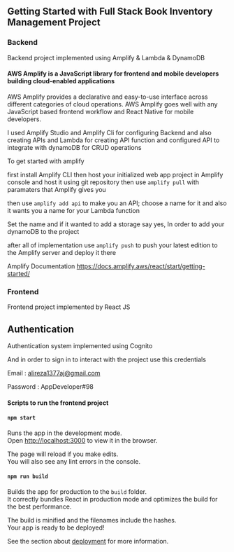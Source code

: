 ## Getting Started with Full Stack Book Inventory Management Project

### Backend

Backend project implemented using Amplify & Lambda & DynamoDB

#### AWS Amplify is a JavaScript library for frontend and mobile developers building cloud-enabled applications
AWS Amplify provides a declarative and easy-to-use interface across different categories of cloud operations. AWS Amplify goes well with any JavaScript based frontend workflow and React Native for mobile developers.

I used Amplify Studio and Amplify Cli for configuring Backend and also creating APIs and Lambda for creating API function 
and configured API to integrate with dynamoDB for CRUD operations

To get started with amplify 

first install Amplify CLI then host your initialized web app project in Amplify console and host it using git repository
then use ``` amplify pull ``` with paramaters that Amplify gives you 

then use ``` amplify add api ``` to make you an API; choose a name for it 
and also it wants you a name for your Lambda function 

Set the name and if it wanted to add a storage say yes, In order to add your dynamoDB to the project 

after all of implementation use ``` amplify push ``` to push your latest edition to the Amplify server and deploy it there

Amplify Documentation
https://docs.amplify.aws/react/start/getting-started/

### Frontend

Frontend project implemented by React JS

## Authentication

Authentication system implemented using Cognito 

And in order to sign in to interact with the project use this credentials

Email : alireza1377aj@gmail.com

Password : AppDeveloper#98

#### Scripts to run the frontend project

#### `npm start`

Runs the app in the development mode.\
Open [http://localhost:3000](http://localhost:3000) to view it in the browser.

The page will reload if you make edits.\
You will also see any lint errors in the console.

#### `npm run build`

Builds the app for production to the `build` folder.\
It correctly bundles React in production mode and optimizes the build for the best performance.

The build is minified and the filenames include the hashes.\
Your app is ready to be deployed!

See the section about [deployment](https://facebook.github.io/create-react-app/docs/deployment) for more information.
